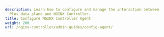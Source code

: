 ```yaml
---
description: Learn how to configure and manage the interaction between the F5 NGINX
  Plus data plane and NGINX Controller.
title: Configure NGINX Controller Agent
weight: 200
url: /nginx-controller/admin-guides/config-agent/
---
```


